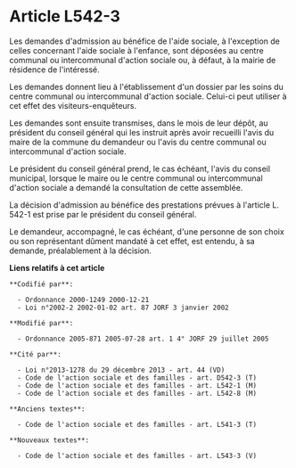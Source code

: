 # Article L542-3

Les demandes d'admission au bénéfice de l'aide sociale, à l'exception de celles concernant l'aide sociale à l'enfance, sont
déposées au centre communal ou intercommunal d'action sociale ou, à défaut, à la mairie de résidence de l'intéressé.

Les demandes donnent lieu à l'établissement d'un dossier par les soins du centre communal ou intercommunal d'action sociale.
Celui-ci peut utiliser à cet effet des visiteurs-enquêteurs.

Les demandes sont ensuite transmises, dans le mois de leur dépôt, au président du conseil général qui les instruit après
avoir recueilli l'avis du maire de la commune du demandeur ou l'avis du centre communal ou intercommunal d'action sociale.

Le président du conseil général prend, le cas échéant, l'avis du conseil municipal, lorsque le maire ou le centre communal ou
intercommunal d'action sociale a demandé la consultation de cette assemblée.

La décision d'admission au bénéfice des prestations prévues à l'article L. 542-1 est prise par le président du conseil
général.

Le demandeur, accompagné, le cas échéant, d'une personne de son choix ou son représentant dûment mandaté à cet effet, est
entendu, à sa demande, préalablement à la décision.

**Liens relatifs à cet article**

	**Codifié par**:

	  - Ordonnance 2000-1249 2000-12-21
	  - Loi n°2002-2 2002-01-02 art. 87 JORF 3 janvier 2002

	**Modifié par**:

	  - Ordonnance 2005-871 2005-07-28 art. 1 4° JORF 29 juillet 2005

	**Cité par**:

	  - Loi n°2013-1278 du 29 décembre 2013 - art. 44 (VD)
	  - Code de l'action sociale et des familles - art. D542-3 (T)
	  - Code de l'action sociale et des familles - art. L542-1 (M)
	  - Code de l'action sociale et des familles - art. L542-8 (M)

	**Anciens textes**:

	  - Code de l'action sociale et des familles - art. L541-3 (T)

	**Nouveaux textes**:

	  - Code de l'action sociale et des familles - art. L543-3 (V)
